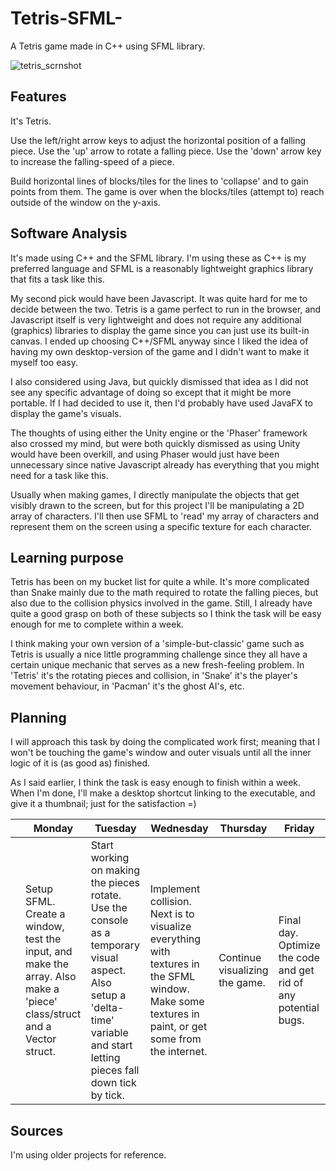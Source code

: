 # Tetris-SFML-
A Tetris game made in C++ using SFML library.

![tetris_scrnshot](https://user-images.githubusercontent.com/31830553/69095053-d88d7780-0a51-11ea-931b-ee0abbd12080.png)

## Features
It's Tetris.

Use the left/right arrow keys to adjust the horizontal position of a falling piece.
Use the 'up' arrow to rotate a falling piece.
Use the 'down' arrow key to increase the falling-speed of a piece.

Build horizontal lines of blocks/tiles for the lines to 'collapse' and to gain points from them.
The game is over when the blocks/tiles (attempt to) reach outside of the window on the y-axis.

## Software Analysis
It's made using C++ and the SFML library. I'm using these as C++ is my preferred language and SFML is a reasonably lightweight graphics library that fits a task like this. 

My second pick would have been Javascript. It was quite hard for me to decide between the two. Tetris is a game perfect to run in the browser, and Javascript itself is very lightweight and does not require any additional (graphics) libraries to display the game since you can just use its built-in canvas. I ended up choosing C++/SFML anyway since I liked the idea of having my own desktop-version of the game and I didn't want to make it myself too easy.

I also considered using Java, but quickly dismissed that idea as I did not see any specific advantage of doing so except that it might be more portable. If I had decided to use it, then I'd probably have used JavaFX to display the game's visuals.

The thoughts of using either the Unity engine or the 'Phaser' framework also crossed my mind, but were both quickly dismissed as using Unity would have been overkill, and using Phaser would just have been unnecessary since native Javascript already has everything that you might need for a task like this.

Usually when making games, I directly manipulate the objects that get visibly drawn to the screen, but for this project I'll be manipulating a 2D array of characters. I'll then use SFML to 'read' my array of characters and represent them on the screen using a specific texture for each character.

## Learning purpose
Tetris has been on my bucket list for quite a while. It's more complicated than Snake mainly due to the math required to rotate the falling pieces, but also due to the collision physics involved in the game. Still, I already have quite a good grasp on both of these subjects so I think the task will be easy enough for me to complete within a week.

I think making your own version of a 'simple-but-classic' game such as Tetris is usually a nice little programming challenge since they all have a certain unique mechanic that serves as a new fresh-feeling problem. In 'Tetris' it's the rotating pieces and collision, in 'Snake' it's the player's movement behaviour, in 'Pacman' it's the ghost AI's, etc.

## Planning 
I will approach this task by doing the complicated work first; meaning that I won't be touching the game's window and outer visuals until all the inner logic of it is (as good as) finished.

As I said earlier, I think the task is easy enough to finish within a week. When I'm done, I'll make a desktop shortcut linking to the executable, and give it a thumbnail; just for the satisfaction =)

| | Monday | Tuesday | Wednesday | Thursday | Friday |
| --- | --- | --- | --- | --- | --- |
||Setup SFML. Create a window, test the input, and make the array. Also make a 'piece' class/struct and a Vector struct.|Start working on making the pieces rotate. Use the console as a temporary visual aspect. Also setup a 'delta-time' variable and start letting pieces fall down tick by tick.|Implement collision. Next is to visualize everything with textures in the SFML window. Make some textures in paint, or get some from the internet.|Continue visualizing the game.|Final day. Optimize the code and get rid of any potential bugs.

## Sources
I'm using older projects for reference.
